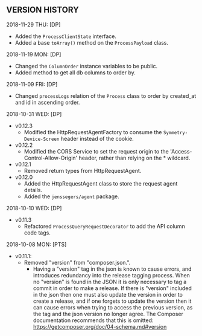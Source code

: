 VERSION HISTORY
-----

2018-11-29 THU:
[DP]
- Added the `ProcessClientState` interface.
- Added a base `toArray()` method on the `ProcessPayload` class.

2018-11-19 MON:
[DP]
- Changed the `ColumnOrder` instance variables to be public. 
- Added method to get all db columns to order by. 

2018-11-09 FRI:
[DP]
- Changed `processLogs` relation of the `Process` class to order by created_at and id in ascending order. 

2018-10-31 WED:
[DP]
- v0.12.3
    - Modified the HttpRequestAgentFactory to consume the `Symmetry-Device-Screen` header instead of the cookie.
- v0.12.2
    - Modified the CORS Service to set the request origin to the 'Access-Control-Allow-Origin' header,
    rather than relying on the * wildcard.
- v0.12.1
    - Removed return types from HttpRequestAgent.
- v0.12.0
    - Added the HttpRequestAgent class to store the request agent details.
    - Added the `jenssegers/agent` package.

2018-10-10 WED:
[DP]
- v0.11.3
    - Refactored `ProcessQueryRequestDecorator` to add the API column code tags.

2018-10-08 MON:
[PTS]
- v0.11.1: 
    - Removed "version" from "composer.json.".
        - Having a "version" tag in the json is known to cause errors,
          and introduces redundancy into the release tagging process.
          When no "version" is found in the JSON it is only necessary to 
          tag a commit in order to make a release. If there is "version"
          included in the json then one must also update the version in order
          to create a release, and if one forgets to update the version then
          it can cause errors when trying to access the previous version,
          as the tag and the json version no longer agree.
          The Composer documentation recommends that this is omitted:
          https://getcomposer.org/doc/04-schema.md#version
          
          

           

